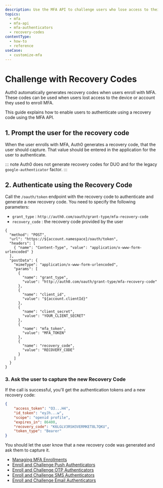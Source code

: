 ```yaml
---
description: Use the MFA API to challenge users who lose access to their device or account using recovery codes.
topics:
  - mfa
  - mfa-api
  - mfa-authenticators
  - recovery-codes
contentType:
  - how-to
  - reference
useCase:
  - customize-mfa
---
```

# Challenge with Recovery Codes

Auth0 automatically generates recovery codes when users enroll with MFA. These codes can be used when users lost access to the device or account they used to enroll MFA.

This guide explains how to enable users to authenticate using a recovery code using the MFA API.

## 1. Prompt the user for the recovery code

When the user enrolls with MFA, Auth0 generates a recovery code, that the user should capture. That value should be entered in the application for the user to authenticate. 

::: note
Auth0 does not generate recovery codes for DUO and for the legacy `google-authenticator` factor.
:::

## 2. Authenticate using the Recovery Code

Call the `/oauth/token` endpoint with the recovery code to authenticate and generate a new recovery code. You need to specify the following parameters:

- `grant_type` : `http://auth0.com/oauth/grant-type/mfa-recovery-code`
- `recovery_code` : the recovery code provided by the user

```har
{
  "method": "POST",
  "url": "https://${account.namespace}/oauth/token",
  "headers": [
    { "name": "Content-Type", "value": "application/x-www-form-urlencoded" }
  ],
  "postData": {
    "mimeType": "application/x-www-form-urlencoded",
    "params": [
      {
        "name": "grant_type",
        "value": "http://auth0.com/oauth/grant-type/mfa-recovery-code"
      },
      {
        "name": "client_id",
        "value": "${account.clientId}"
      },
      {
        "name": "client_secret",
        "value": "YOUR_CLIENT_SECRET"
      },
      {
        "name": "mfa_token",
        "value": "MFA_TOKEN"
      },
      {
        "name": "recovery_code",
        "value": "RECOVERY_CODE"
      }
    ]
  }
}
```

### 3. Ask the user to capture the new Recovery Code

If the call is successful, you'll get the authentication tokens and a new recovery code:

```json
{
    "access_token": "O3...H4",
    "id_token": "eyJh...w",
    "scope": "openid profile",
    "expires_in": 86400,
    "recovery_code": "K6LGLV3RSH3VERMKET8L7QKU",
    "token_type": "Bearer"
}
```

You should let the user know that a new recovery code was generated and ask them to capture it.

* [Managing MFA Enrollments](/mfa/guides/mfa-api/manage)
* [Enroll and Challenge Push Authenticators](/mfa/guides/mfa-api/push)
* [Enroll and Challenge OTP Authenticators](/mfa/guides/mfa-api/otp)
* [Enroll and Challenge SMS Authenticators](/mfa/guides/mfa-api/sms)
* [Enroll and Challenge Email Authenticators](/mfa/guides/mfa-api/email)

